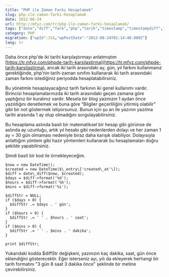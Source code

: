 ```yaml
---
title: "PHP ile Zaman Farkı Hesaplamak"
slug: php-ile-zaman-farki-hesaplamak
date: 2012-08-24
url: http://mfyz.com/tr/php-ile-zaman-farki-hesaplamak/
tags: ["date","diff","fark","php","tarih","timestamp","timestampdiff","zaman"]
category: PHP
migration: {"wpId":316,"wpPostDate":"2012-08-24T01:14:40.000Z"}
lang: tr
---
```


Daha önce php'de iki tarihi karşılaştırmayı anlatmıştım [https://tr.mfyz.com/phpde-tarih-karsilastirma](https://tr.mfyz.com/phpde-tarih-karsilastirma), ancak iki tarih arasındaki ay, gün, yıl farkını kullanmanız gerektiğinde, php'nin tarih-zaman sınıfını kullanarak iki tarih arasındaki zaman farkını istediğiniz periyodda hesaplatabilirsiniz.

Bu yönetmle hesaplayacağınız tarih farkının iki genel kullanımı vardır. Birincisi hesaplamalarınızda iki tarih arasındaki geçen zamana göre yaptığınız bir kuralınız vardır. Mesela bir blog yazınızın 1 aydan önce yazıldığını denetlemek ve buna göre "Bilgiler geçerliliğini yitirmiş olabilir" gibi bir not göstermek istiyorsunuz. Bunun için şu an ile yazının yazılma tarihi arasında 1 ay olup olmadığını sorgulayabilirsiniz.

Bu hesaplama aslında basit bir matematiksel bir hesap gibi görünse de aslında ay uzunluğu, artık yıl hesabı gibi nedenlerden dolayı ve her zaman 1 ay = 30 gün olmaması nedeniyle biraz daha karışık olabiliyor. Dolayısıyla anlattığım yöntem gibi hazır yöntemleri kullanarak bu hesaplamaları doğru şekilde yapabilirsiniz.

Şimdi basit bir kod ile örnekleyeceğim.

```
$now = new DateTime();
$created = new DateTime($\_entry\['created\_at'\]);
$diff = date\_diff($now, $created);
$days = $diff->format('%d');
$hours = $diff->format('%h');
$mins = $diff->format('%i');

$diffStr = NULL;
if ($days > 0) {
  $diffStr .= $days . ' gün';
}
if ($hours > 0) {
  $diffStr .= ' ' . $hours . ' saat';
}
if ($mins > 0) {
  $diffStr .= ' ' . $mins . ' dakika';
}

print $diffStr;

```

Yukarıdaki kodda $diffStr değişkeni, yazınızın kaç dakika, saat, gün önce eklendiğini gösterecektir. Eğer isterseniz ayı, yılı da ekleyerek herhangi bir tarih formatını "3 gün 8 saat 3 dakika önce" şeklinde bir metine çevirebilirsiniz.